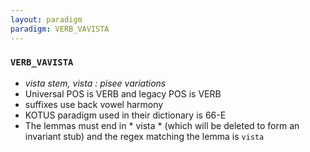 ```yaml
---
layout: paradigm
paradigm: VERB_VAVISTA
---
```

### ` VERB_VAVISTA `

* _vista stem, vista : pisee variations_
* Universal POS is VERB and legacy POS is VERB
* suffixes use back vowel harmony
* KOTUS paradigm used in their dictionary is 66-E
* The lemmas must end in * vista * (which will be deleted to form an invariant stub) and the regex matching the lemma is ` vista `
